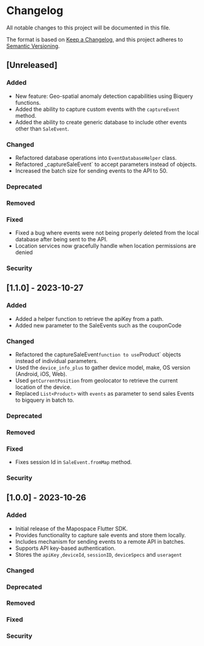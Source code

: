# Changelog

All notable changes to this project will be documented in this file.

The format is based on [Keep a Changelog](https://keepachangelog.com/en/1.0.0/),
and this project adheres to [Semantic Versioning](https://semver.org/spec/v2.0.0.html).

## [Unreleased]

### Added
-   New feature: Geo-spatial anomaly detection capabilities using Biquery functions.
-   Added the ability to capture custom events with the `captureEvent` method.
-   Added the ability to create generic database to include other events other than `SaleEvent`.

### Changed
-   Refactored database operations into `EventDatabaseHelper` class.
-   Refactored _captureSaleEvent` to accept parameters instead of objects.
-   Increased the batch size for sending events to the API to 50.

### Deprecated

### Removed

### Fixed
-   Fixed a bug where events were not being properly deleted from the local database after being sent to the API.
-   Location services now gracefully handle when location permissions are denied
### Security

## [1.1.0] - 2023-10-27

### Added

-   Added a helper function to retrieve the apiKey from a path.
-   Added new parameter to the SaleEvents such as the couponCode

### Changed

-   Refactored the captureSaleEvent` function to use `Product` objects instead of individual parameters.
-   Used the `device_info_plus` to gather device model, make, OS version (Android, iOS, Web).
-   Used `getCurrentPosition` from geolocator to retrieve the current location of the device.
-   Replaced `List<Product>` with `events` as parameter to send sales Events to bigquery in batch to.

### Deprecated

### Removed

### Fixed
-   Fixes session Id in `SaleEvent.fromMap` method.

### Security

## [1.0.0] - 2023-10-26

### Added

-   Initial release of the Mapospace Flutter SDK.
-   Provides functionality to capture sale events and store them locally.
-   Includes mechanism for sending events to a remote API in batches.
-   Supports API key-based authentication.
-   Stores the `apiKey` ,`deviceId`, `sessionID`, `deviceSpecs` and `useragent`
### Changed

### Deprecated

### Removed

### Fixed

### Security